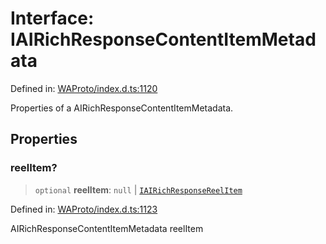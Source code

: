 # Interface: IAIRichResponseContentItemMetadata

Defined in: [WAProto/index.d.ts:1120](https://github.com/Fokusdotid/Baileys/blob/58a03b5a49cf326e1050515994499cb0bb76662f/WAProto/index.d.ts#L1120)

Properties of a AIRichResponseContentItemMetadata.

## Properties

### reelItem?

> `optional` **reelItem**: `null` \| [`IAIRichResponseReelItem`](IAIRichResponseReelItem.md)

Defined in: [WAProto/index.d.ts:1123](https://github.com/Fokusdotid/Baileys/blob/58a03b5a49cf326e1050515994499cb0bb76662f/WAProto/index.d.ts#L1123)

AIRichResponseContentItemMetadata reelItem
